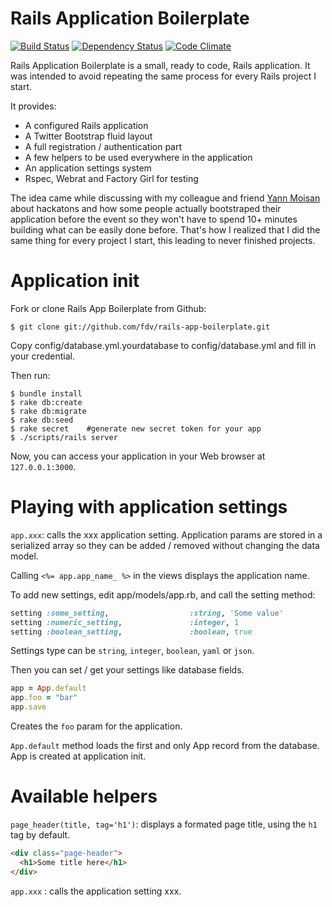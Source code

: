 Rails Application Boilerplate
=============================

[![Build Status](https://travis-ci.org/fdv/rails-app-boilerplate.png)](https://travis-ci.org/fdv/rails-app-boilerplate)
[![Dependency Status](https://gemnasium.com/fdv/rails-app-boilerplate.png)](https://gemnasium.com/fdv/rails-app-boilerplate)
[![Code Climate](https://codeclimate.com/github/fdv/rails-app-boilerplate.png)](https://codeclimate.com/github/fdv/rails-app-boilerplate)

Rails Application Boilerplate is a small, ready to code, Rails application. It was intended to avoid repeating the same process for every Rails project I start.

It provides:

* A configured Rails application 
* A Twitter Bootstrap fluid layout
* A full registration / authentication part
* A few helpers to be used everywhere in the application
* An application settings system
* Rspec, Webrat and Factory Girl for testing

The idea came while discussing with my colleague and friend [Yann Moisan](https://github.com/YannMoisan) about hackatons and how some people actually bootstraped their application before the event so they won't have to spend 10+ minutes building what can be easily done before. That's how I realized that I did the same thing for every project I start, this leading to never finished projects.

# Application init

Fork or clone Rails App Boilerplate from Github:

    $ git clone git://github.com/fdv/rails-app-boilerplate.git

Copy config/database.yml.yourdatabase to config/database.yml and fill in your credential.

Then run:

    $ bundle install
    $ rake db:create
    $ rake db:migrate
    $ rake db:seed
    $ rake secret    #generate new secret token for your app
    $ ./scripts/rails server

Now, you can access your application in your Web browser at `127.0.0.1:3000`.

# Playing with application settings

`app.xxx`: calls the xxx application setting. Application params are stored in a serialized array so they can be added / removed without changing the data model.

Calling `<%= app.app_name_ %>` in the views displays the application name.

To add new settings, edit app/models/app.rb, and call the setting method:

```ruby
setting :some_setting,                  :string, 'Some value'
setting :numeric_setting,               :integer, 1
setting :boolean_setting,               :boolean, true
```

Settings type can be `string`, `integer`, `boolean`, `yaml` or `json`.

Then you can set / get your settings like database fields.

```ruby
app = App.default
app.foo = "bar"
app.save
```

Creates the `foo` param for the application.

`App.default` method loads the first and only App record from the database. App is created at application init.

# Available helpers

`page_header(title, tag='h1')`: displays a formated page title, using the `h1` tag by default.

```html
<div class="page-header">
  <h1>Some title here</h1>
</div>
```

`app.xxx` : calls the application setting xxx.
